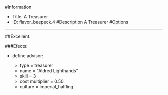 #Information
 - Title: A Treasurer
 - ID: flavor_beepeck.4
#Description
A Treasurer
#Options

___
##Excellent.

###Efects:<ul><li>define advisor:</li><ul><li>type = treasurer</li><li>name = "Aldred Lighthands"</li><li>skill = 3</li><li>cost multiplier = 0.50</li><li>culture = imperial_halfling</li></ul></ul>
